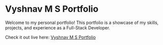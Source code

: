 # Vyshnav M S Portfolio

Welcome to my personal portfolio! This portfolio is a showcase of my skills, projects, and experience as a Full-Stack Developer. 

Check it out live here: [Vyshnav M S Portfolio](https://vyshnav-ms-portfolio.vercel.app/)


